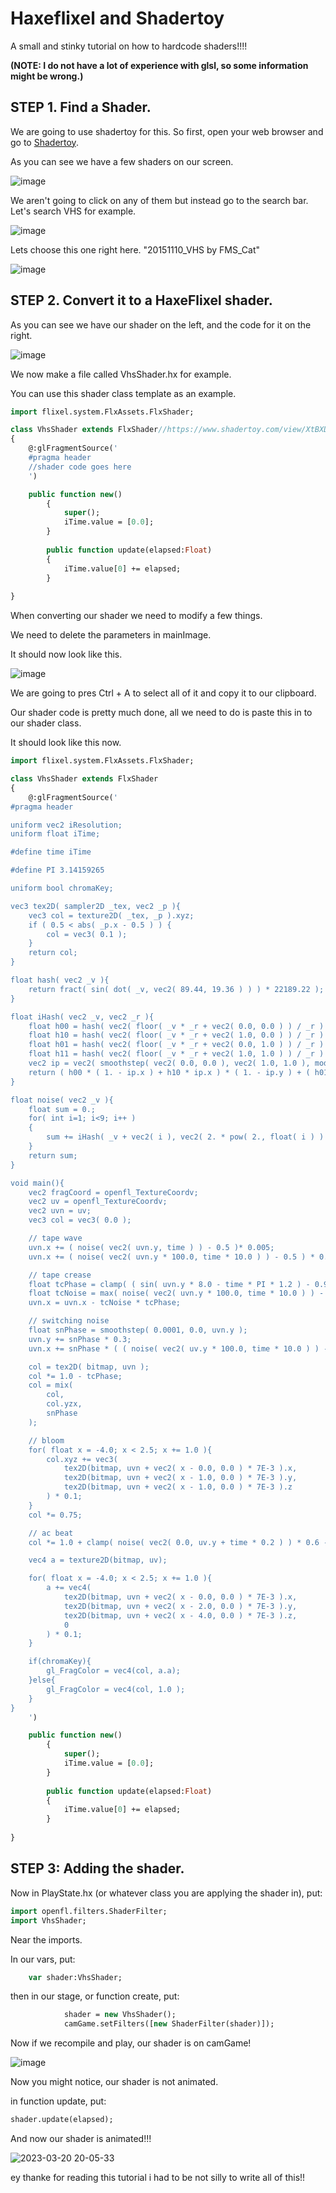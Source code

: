 # Haxeflixel and Shadertoy
A small and stinky tutorial on how to hardcode shaders!!!!

**(NOTE: I do not have a lot of experience with glsl, so some information might be wrong.)**

## STEP 1. Find a Shader.

We are going to use shadertoy for this. So first, open your web browser and go to [Shadertoy](https://shadertoy.com).

As you can see we have a few shaders on our screen.

![image](https://user-images.githubusercontent.com/89167668/226473399-53835dd7-4f62-43f3-92d4-2587c3498642.png)

We aren't going to click on any of them but instead go to the search bar. Let's search VHS for example.

![image](https://user-images.githubusercontent.com/89167668/226475082-c7ab672e-1081-4ec1-9788-7f2e0db00b4d.png)

Lets choose this one right here. "20151110_VHS by FMS_Cat"

![image](https://user-images.githubusercontent.com/89167668/226475188-19653fda-2222-43da-b63d-53880d8e1eba.png)

## STEP 2. Convert it to a HaxeFlixel shader.

As you can see we have our shader on the left, and the code for it on the right.

![image](https://user-images.githubusercontent.com/89167668/226476895-1b709d02-1fc2-4557-80c5-b9a31f21eb87.png)

We now make a file called VhsShader.hx for example.

You can use this shader class template as an example.

```haxe
import flixel.system.FlxAssets.FlxShader;

class VhsShader extends FlxShader//https://www.shadertoy.com/view/XtBXDt
{
    @:glFragmentSource('
    #pragma header
    //shader code goes here
    ')

    public function new()
        {
            super();
            iTime.value = [0.0];
        }
    
        public function update(elapsed:Float)
        {
            iTime.value[0] += elapsed;
        }
    
}
```

When converting our shader we need to modify a few things.

We need to delete the parameters in mainImage.

It should now look like this.

![image](https://user-images.githubusercontent.com/89167668/226479920-cd47645a-2aa6-478c-bf8a-d87498da83a3.png)

We are going to pres Ctrl + A to select all of it and copy it to our clipboard.

Our shader code is pretty much done, all we need to do is paste this in to our shader class.

It should look like this now.

```haxe
import flixel.system.FlxAssets.FlxShader;

class VhsShader extends FlxShader
{
    @:glFragmentSource('
#pragma header

uniform vec2 iResolution;
uniform float iTime;

#define time iTime

#define PI 3.14159265

uniform bool chromaKey;

vec3 tex2D( sampler2D _tex, vec2 _p ){
    vec3 col = texture2D( _tex, _p ).xyz;
    if ( 0.5 < abs( _p.x - 0.5 ) ) {
        col = vec3( 0.1 );
    }
    return col;
}

float hash( vec2 _v ){
    return fract( sin( dot( _v, vec2( 89.44, 19.36 ) ) ) * 22189.22 );
}

float iHash( vec2 _v, vec2 _r ){
    float h00 = hash( vec2( floor( _v * _r + vec2( 0.0, 0.0 ) ) / _r ) );
    float h10 = hash( vec2( floor( _v * _r + vec2( 1.0, 0.0 ) ) / _r ) );
    float h01 = hash( vec2( floor( _v * _r + vec2( 0.0, 1.0 ) ) / _r ) );
    float h11 = hash( vec2( floor( _v * _r + vec2( 1.0, 1.0 ) ) / _r ) );
    vec2 ip = vec2( smoothstep( vec2( 0.0, 0.0 ), vec2( 1.0, 1.0 ), mod( _v*_r, 1. ) ) );
    return ( h00 * ( 1. - ip.x ) + h10 * ip.x ) * ( 1. - ip.y ) + ( h01 * ( 1. - ip.x ) + h11 * ip.x ) * ip.y;
}

float noise( vec2 _v ){
    float sum = 0.;
    for( int i=1; i<9; i++ )
    {
        sum += iHash( _v + vec2( i ), vec2( 2. * pow( 2., float( i ) ) ) ) / pow( 2., float( i ) );
    }
    return sum;
}

void main(){
    vec2 fragCoord = openfl_TextureCoordv;
    vec2 uv = openfl_TextureCoordv;
    vec2 uvn = uv;
    vec3 col = vec3( 0.0 );

    // tape wave
    uvn.x += ( noise( vec2( uvn.y, time ) ) - 0.5 )* 0.005;
    uvn.x += ( noise( vec2( uvn.y * 100.0, time * 10.0 ) ) - 0.5 ) * 0.01;

    // tape crease
    float tcPhase = clamp( ( sin( uvn.y * 8.0 - time * PI * 1.2 ) - 0.92 ) * noise( vec2( time ) ), 0.0, 0.01 ) * 10.0;
    float tcNoise = max( noise( vec2( uvn.y * 100.0, time * 10.0 ) ) - 0.5, 0.0 );
    uvn.x = uvn.x - tcNoise * tcPhase;

    // switching noise
    float snPhase = smoothstep( 0.0001, 0.0, uvn.y );
    uvn.y += snPhase * 0.3;
    uvn.x += snPhase * ( ( noise( vec2( uv.y * 100.0, time * 10.0 ) ) - 0.5 ) * 0.2 );

    col = tex2D( bitmap, uvn );
    col *= 1.0 - tcPhase;
    col = mix(
        col,
        col.yzx,
        snPhase
    );

    // bloom
    for( float x = -4.0; x < 2.5; x += 1.0 ){
        col.xyz += vec3(
            tex2D(bitmap, uvn + vec2( x - 0.0, 0.0 ) * 7E-3 ).x,
            tex2D(bitmap, uvn + vec2( x - 1.0, 0.0 ) * 7E-3 ).y,
            tex2D(bitmap, uvn + vec2( x - 1.0, 0.0 ) * 7E-3 ).z
        ) * 0.1;
    }
    col *= 0.75;

    // ac beat
    col *= 1.0 + clamp( noise( vec2( 0.0, uv.y + time * 0.2 ) ) * 0.6 - 0.25, 0.0, 0.1 );

    vec4 a = texture2D(bitmap, uv);

    for( float x = -4.0; x < 2.5; x += 1.0 ){
        a += vec4(
            tex2D(bitmap, uvn + vec2( x - 0.0, 0.0 ) * 7E-3 ).x,
            tex2D(bitmap, uvn + vec2( x - 2.0, 0.0 ) * 7E-3 ).y,
            tex2D(bitmap, uvn + vec2( x - 4.0, 0.0 ) * 7E-3 ).z,
            0
        ) * 0.1;
    }

    if(chromaKey){
        gl_FragColor = vec4(col, a.a);
    }else{
        gl_FragColor = vec4(col, 1.0 );
    }
}
    ')

    public function new()
        {
            super();
            iTime.value = [0.0];
        }
    
        public function update(elapsed:Float)
        {
            iTime.value[0] += elapsed;
        }
    
}
```

## STEP 3: Adding the shader.
Now in PlayState.hx (or whatever class you are applying the shader in), put:

```haxe
import openfl.filters.ShaderFilter;
import VhsShader;
```

Near the imports.

In our vars, put:

```haxe
	var shader:VhsShader;
```

then in our stage, or function create, put:

```haxe
			shader = new VhsShader();
			camGame.setFilters([new ShaderFilter(shader)]);
```

Now if we recompile and play, our shader is on camGame!

![image](https://user-images.githubusercontent.com/89167668/226491010-ba29e8a9-0a17-4ad2-9c64-82196c7fe95f.png)

Now you might notice, our shader is not animated.

in function update, put:

```haxe
shader.update(elapsed);
```

And now our shader is animated!!!

![2023-03-20 20-05-33](https://user-images.githubusercontent.com/89167668/226491713-a075633e-25a0-4401-a683-690b7a8656d3.gif)

ey thanke for reading this tutorial i had to be not silly to write all of this!!
